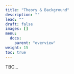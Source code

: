 ```yaml
---
title: "Theory & Background"
description: ""
lead: ""
draft: false
images: []
menu:
  docs:
    parent: "overview"
weight: 15
toc: true
---
```


TBC...
